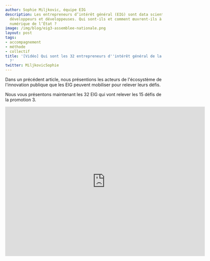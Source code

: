 ```yaml
---
author: Sophie Miljkovic, équipe EIG
description: Les entrepreneurs d’intérêt général (EIG) sont data scientists, designers,
  développeurs et développeuses. Qui sont-ils et comment œuvrent-ils à la transformation
  numérique de l’État ?
image: /img/blog/eig3-assemblee-nationale.png
layout: post
tags:
- accompagnement
- méthode
- collectif
title: '[Vidéo] Qui sont les 32 entrepreneurs d''intérêt général de la promotion 3
  ?'
twitter: MiljkovicSophie
---
```


Dans un précédent article, nous présentions les acteurs de l'écosystème de l'innovation publique que les EIG peuvent mobiliser pour relever leurs défis.

Nous vous présentons maintenant les 32 EIG qui vont relever les 15 défis de la promotion 3. 

<iframe frameborder="0" width="640" height="480" src="https://www.dailymotion.com/embed/video/x75h2pz" allowfullscreen allow="autoplay"></iframe>
